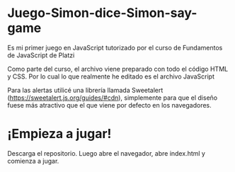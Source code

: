 # Juego-Simon-dice-Simon-say-game
Es mi primer juego en JavaScript tutorizado por el curso de Fundamentos de JavaScript de Platzi

Como parte del curso, el archivo viene preparado con todo el código HTML y CSS. Por lo cual lo que realmente he editado es el archivo JavaScript

Para las alertas utilicé una librería llamada Sweetalert (https://sweetalert.js.org/guides/#cdn), simplemente para que el diseño fuese más atractivo que el que viene por defecto en los navegadores.

# ¡Empieza a jugar!
Descarga el repositorio. Luego abre el navegador, abre index.html y comienza a jugar.

